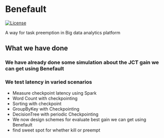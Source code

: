 # Benefault

[![License](https://img.shields.io/badge/license-BSD-blue.svg)](LICENSE)

A way for task preemption in Big data analytics platform
## What we have done
### We have already done some simulation about the JCT gain we can get using Benefault
### We test latency in varied scenarios
* Measure checkpoint latency using Spark
* Word Count with checkpointing
* Sorting with checkpoint
* GroupByKey with Checkpointing
* DecisionTree with periodic Checkpointing
* We now design schemes for evaluate best gain we can get using Benefault
* find sweet spot for whether kill or preempt
